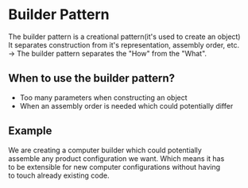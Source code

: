 # Builder Pattern

The builder pattern is a creational pattern(it's used to create an object)<br>
It separates construction from it's representation, assembly order, etc.<br>
->
The builder pattern separates the "How" from the "What".
## When to use the builder pattern?
- Too many parameters when constructing an object
- When an assembly order is needed which could potentially differ

## Example
We are creating a computer builder which could potentially <br>
assemble any product configuration we want. Which means it has <br>
to be extensible for new computer configurations without having <br>
to touch already existing code.